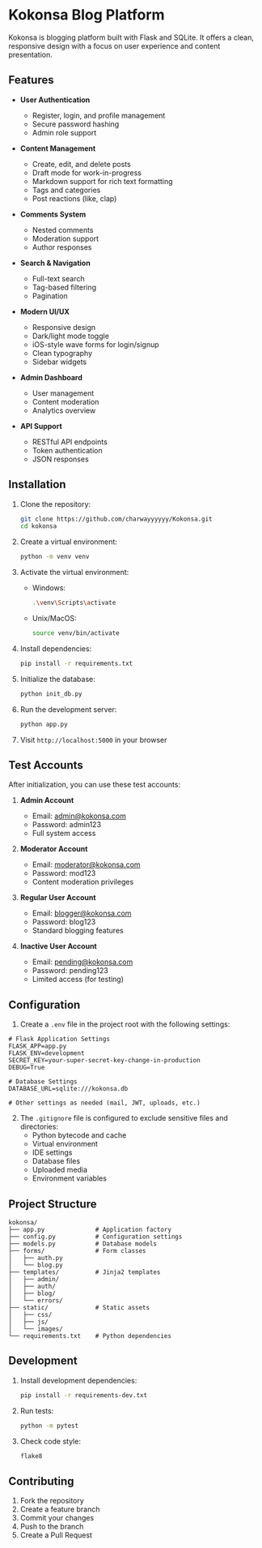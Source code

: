 # Kokonsa Blog Platform

Kokonsa is blogging platform built with Flask and SQLite. It offers a clean, responsive design with a focus on user experience and content presentation.

## Features

- **User Authentication**
  - Register, login, and profile management
  - Secure password hashing
  - Admin role support

- **Content Management**
  - Create, edit, and delete posts
  - Draft mode for work-in-progress
  - Markdown support for rich text formatting
  - Tags and categories
  - Post reactions (like, clap)

- **Comments System**
  - Nested comments
  - Moderation support
  - Author responses

- **Search & Navigation**
  - Full-text search
  - Tag-based filtering
  - Pagination

- **Modern UI/UX**
  - Responsive design
  - Dark/light mode toggle
  - iOS-style wave forms for login/signup
  - Clean typography
  - Sidebar widgets

- **Admin Dashboard**
  - User management
  - Content moderation
  - Analytics overview

- **API Support**
  - RESTful API endpoints
  - Token authentication
  - JSON responses

## Installation

1. Clone the repository:
   ```bash
   git clone https://github.com/charwayyyyyy/Kokonsa.git
   cd kokonsa
   ```

2. Create a virtual environment:
   ```bash
   python -m venv venv
   ```

3. Activate the virtual environment:
   - Windows:
     ```bash
     .\venv\Scripts\activate
     ```
   - Unix/MacOS:
     ```bash
     source venv/bin/activate
     ```

4. Install dependencies:
   ```bash
   pip install -r requirements.txt
   ```

5. Initialize the database:
   ```bash
   python init_db.py
   ```

6. Run the development server:
   ```bash
   python app.py
   ```

7. Visit `http://localhost:5000` in your browser

## Test Accounts

After initialization, you can use these test accounts:

1. **Admin Account**
   - Email: admin@kokonsa.com
   - Password: admin123
   - Full system access

2. **Moderator Account**
   - Email: moderator@kokonsa.com
   - Password: mod123
   - Content moderation privileges

3. **Regular User Account**
   - Email: blogger@kokonsa.com
   - Password: blog123
   - Standard blogging features

4. **Inactive User Account**
   - Email: pending@kokonsa.com
   - Password: pending123
   - Limited access (for testing)


## Configuration

1. Create a `.env` file in the project root with the following settings:

```env
# Flask Application Settings
FLASK_APP=app.py
FLASK_ENV=development
SECRET_KEY=your-super-secret-key-change-in-production
DEBUG=True

# Database Settings
DATABASE_URL=sqlite:///kokonsa.db

# Other settings as needed (mail, JWT, uploads, etc.)
```

2. The `.gitignore` file is configured to exclude sensitive files and directories:
   - Python bytecode and cache
   - Virtual environment
   - IDE settings
   - Database files
   - Uploaded media
   - Environment variables

## Project Structure

```
kokonsa/
├── app.py              # Application factory
├── config.py           # Configuration settings
├── models.py           # Database models
├── forms/              # Form classes
│   ├── auth.py
│   └── blog.py
├── templates/          # Jinja2 templates
│   ├── admin/
│   ├── auth/
│   ├── blog/
│   └── errors/
├── static/             # Static assets
│   ├── css/
│   ├── js/
│   └── images/
└── requirements.txt    # Python dependencies
```

## Development

1. Install development dependencies:
   ```bash
   pip install -r requirements-dev.txt
   ```

2. Run tests:
   ```bash
   python -m pytest
   ```

3. Check code style:
   ```bash
   flake8
   ```

## Contributing

1. Fork the repository
2. Create a feature branch
3. Commit your changes
4. Push to the branch
5. Create a Pull Request

        
